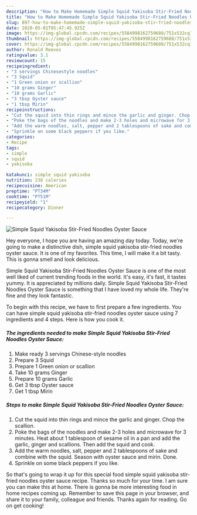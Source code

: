 ```yaml
---
description: "How to Make Homemade Simple Squid Yakisoba Stir-Fried Noodles Oyster Sauce"
title: "How to Make Homemade Simple Squid Yakisoba Stir-Fried Noodles Oyster Sauce"
slug: 897-how-to-make-homemade-simple-squid-yakisoba-stir-fried-noodles-oyster-sauce
date: 2020-05-01T05:47:45.925Z
image: https://img-global.cpcdn.com/recipes/5584998162759680/751x532cq70/simple-squid-yakisoba-stir-fried-noodles-oyster-sauce-recipe-main-photo.jpg
thumbnail: https://img-global.cpcdn.com/recipes/5584998162759680/751x532cq70/simple-squid-yakisoba-stir-fried-noodles-oyster-sauce-recipe-main-photo.jpg
cover: https://img-global.cpcdn.com/recipes/5584998162759680/751x532cq70/simple-squid-yakisoba-stir-fried-noodles-oyster-sauce-recipe-main-photo.jpg
author: Ronald Reeves
ratingvalue: 3.1
reviewcount: 15
recipeingredient:
- "3 servings Chinesestyle noodles"
- "3 Squid"
- "1 Green onion or scallion"
- "10 grams Ginger"
- "10 grams Garlic"
- "3 tbsp Oyster sauce"
- "1 tbsp Mirin"
recipeinstructions:
- "Cut the squid into thin rings and mince the garlic and ginger. Chop the scallion."
- "Poke the bags of the noodles and make 2-3 holes and microwave for 3 minutes. Heat about 1 tablespoon of sesame oil in a pan and add the garlic, ginger and scallions. Then add the squid and cook."
- "Add the warm noodles, salt, pepper and 2 tablespoons of sake and combine with the squid. Season with oyster sauce and mirin. Done."
- "Sprinkle on some black peppers if you like."
categories:
- Recipe
tags:
- simple
- squid
- yakisoba

katakunci: simple squid yakisoba 
nutrition: 238 calories
recipecuisine: American
preptime: "PT34M"
cooktime: "PT51M"
recipeyield: "1"
recipecategory: Dinner

---
```



![Simple Squid Yakisoba Stir-Fried Noodles Oyster Sauce](https://img-global.cpcdn.com/recipes/5584998162759680/751x532cq70/simple-squid-yakisoba-stir-fried-noodles-oyster-sauce-recipe-main-photo.jpg)

Hey everyone, I hope you are having an amazing day today. Today, we're going to make a distinctive dish, simple squid yakisoba stir-fried noodles oyster sauce. It is one of my favorites. This time, I will make it a bit tasty. This is gonna smell and look delicious.

Simple Squid Yakisoba Stir-Fried Noodles Oyster Sauce is one of the most well liked of current trending foods in the world. It's easy, it's fast, it tastes yummy. It is appreciated by millions daily. Simple Squid Yakisoba Stir-Fried Noodles Oyster Sauce is something that I have loved my whole life. They're fine and they look fantastic.




To begin with this recipe, we have to first prepare a few ingredients. You can have simple squid yakisoba stir-fried noodles oyster sauce using 7 ingredients and 4 steps. Here is how you cook it.

<!--inarticleads1-->

##### The ingredients needed to make Simple Squid Yakisoba Stir-Fried Noodles Oyster Sauce:

1. Make ready 3 servings Chinese-style noodles
1. Prepare 3 Squid
1. Prepare 1 Green onion or scallion
1. Take 10 grams Ginger
1. Prepare 10 grams Garlic
1. Get 3 tbsp Oyster sauce
1. Get 1 tbsp Mirin




<!--inarticleads2-->

##### Steps to make Simple Squid Yakisoba Stir-Fried Noodles Oyster Sauce:

1. Cut the squid into thin rings and mince the garlic and ginger. Chop the scallion.
1. Poke the bags of the noodles and make 2-3 holes and microwave for 3 minutes. Heat about 1 tablespoon of sesame oil in a pan and add the garlic, ginger and scallions. Then add the squid and cook.
1. Add the warm noodles, salt, pepper and 2 tablespoons of sake and combine with the squid. Season with oyster sauce and mirin. Done.
1. Sprinkle on some black peppers if you like.




So that's going to wrap it up for this special food simple squid yakisoba stir-fried noodles oyster sauce recipe. Thanks so much for your time. I am sure you can make this at home. There is gonna be more interesting food in home recipes coming up. Remember to save this page in your browser, and share it to your family, colleague and friends. Thanks again for reading. Go on get cooking!
